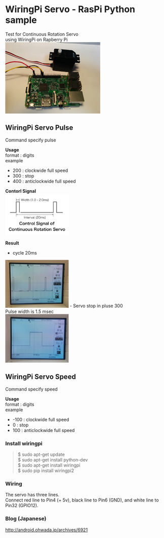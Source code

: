 # WiringPi Servo  - RasPi Python sample

Test for Continuous Rotation Servo <br/>
using WiringPi on Rapberry Pi <br/>
<img src="https://github.com/FabLabKannai/RaspiStudy/blob/master/4_python/docs/raspi_servo.jpg" width="300" /> <br/>

## WiringPi Servo Pulse
Command specify pulse <br/>

**Usage**  <br/>
format : digits <br/>
example <br>
- 200 : clockwide full speed <br>
- 300 : stop <br>
- 400 : anticlockwide full speed <br>

**Contorl Signal**  <br/>
<img src="https://github.com/FabLabKannai/RaspiStudy/blob/master/4_python/docs/servo_control_signal.png" width="200" />

**Result**  <br/>
- cycle 20ms <br/>
<img src="https://github.com/FabLabKannai/RaspiStudy/blob/master/4_python/docs/wiringpi_pwm_cycle_20ms.png" width="200" />
- Servo stop in pluse 300 <br/>
Pulse width is 1.5 msec <br/>
<img src="https://github.com/FabLabKannai/RaspiStudy/blob/master/4_python/docs/wiringpi_pwm_width_1_5ms.png" width="200" />

## WiringPi Servo Speed
Command specify speed <br/>

**Usage**  <br/>
format : digits <br/>
example <br/>
- -100 : clockwide full speed <br/>
- 0 : stop <br/>
- 100 : anticlockwide full speed <br/>

### Install wiringpi
> $ sudo apt-get update <br/>
> $ sudo apt-get install python-dev <br/>
> $ sudo apt-get install wiringpi <br/>
> $ sudo pip install wiringpi2 <br/>

### Wiring
The servo has three lines. <br/>
Connect red line to Pin4 (+ 5v), black line to Pin6 (GND), and white line to Pin32 (GPIO12). <br/>

### Blog (Japanese)
http://android.ohwada.jp/archives/6921
